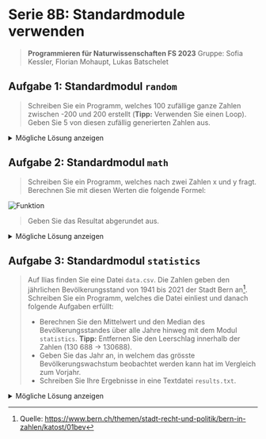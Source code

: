 # Serie 8B: Standardmodule verwenden

> **Programmieren für Naturwissenschaften FS 2023**
> Gruppe: Sofia Kessler, Florian Mohaupt, Lukas Batschelet

## Aufgabe 1: Standardmodul `random`

> Schreiben Sie ein Programm, welches 100 zufällige ganze Zahlen zwischen -200 und 200 erstellt
> (**Tipp:** Verwenden Sie einen Loop). Geben Sie 5 von diesen zufällig generierten Zahlen aus.

<details>
    <summary> Mögliche Lösung anzeigen </summary>

```python
import random

# Liste zum Speichern der zufälligen Zahlen
zufallszahlen = []

# 100 zufällige Zahlen generieren
for i in range(100):
    zufallszahl = random.randint(-200, 200)
    zufallszahlen.append(zufallszahl)

# 5 zufällige Zahlen aus der Liste ausgeben
ausgewaehlte_zahlen = random.sample(zufallszahlen, 5)
print("5 zufällig ausgewählte Zahlen:", ausgewaehlte_zahlen)
```

[Vollstängier Quellcode](S8BA1.py)

</details>

## Aufgabe 2: Standardmodul `math`

> Schreiben Sie ein Programm, welches nach zwei Zahlen x und y fragt. Berechnen Sie mit diesen Werten die folgende Formel:

![Funktion](PN_23FS_08B/RESOURCES/funktion_A2.png)

> Geben Sie das Resultat abgerundet aus.

<details>
    <summary> Mögliche Lösung anzeigen </summary>

```python
import math

# Eingabe
x = float(input("Bitte geben Sie eine Zahl für x ein: "))
y = float(input("Bitte geben Sie eine Zahl für y ein: "))

# Berechnung
e = math.e
pi = math.pi
ergebnis = e + math.sqrt(x + math.sin(pi/2)) / (y - math.exp(x**2))

# Ausgabe
print("Ergebnis:", math.floor(ergebnis))
```

[Vollstängier Quellcode](S8BA2.py)

</details>

## Aufgabe 3: Standardmodul `statistics`

> Auf Ilias finden Sie eine Datei `data.csv`. Die Zahlen geben den jährlichen Bevölkerungsstand von 1941 bis 2021 der Stadt Bern an[^1]. Schreiben Sie ein Programm, welches die Datei einliest und danach folgende Aufgaben erfüllt:
>
> - Berechnen Sie den Mittelwert und den Median des Bevölkerungsstandes über alle Jahre hinweg mit dem Modul `statistics`. **Tipp:** Entfernen Sie den Leerschlag innerhalb der Zahlen (130 688 → 130688).
> - Geben Sie das Jahr an, in welchem das grösste Bevölkerungswachstum beobachtet werden kann hat im Vergleich zum Vorjahr.
> - Schreiben Sie Ihre Ergebnisse in eine Textdatei `results.txt`.

[^1]: Quelle: https://www.bern.ch/themen/stadt-recht-und-politik/bern-in-zahlen/katost/01bev

<details>
    <summary> Mögliche Lösung anzeigen </summary>

```python
import csv
import statistics

# Einlesen der CSV-Datei
bevoelkerungsdaten = []

with open('data.csv', 'r') as csvfile:
    csvreader = csv.reader(csvfile, delimiter=';')
    next(csvreader)  # Überspringe die Kopfzeile
    for row in csvreader:
        if len(row) == 2:
            jahr, bevoelkerung = row
            bevoelkerung = int(bevoelkerung.replace(" ", ""))
            bevoelkerungsdaten.append((jahr, bevoelkerung))
        else:
            print(f"Warnung: Ungültige Zeile übersprungen: {row}")

# Mittelwert und Median berechnen
bevoelkerungszahlen = [bevoelkerung for jahr, bevoelkerung in bevoelkerungsdaten]
mittelwert = statistics.mean(bevoelkerungszahlen)
median = statistics.median(bevoelkerungszahlen)

# Grösstes Bevölkerungswachstum finden
max_wachstum = 0
jahr_max_wachstum = None
bemerkung = ""

for i in range(1, len(bevoelkerungsdaten)):
    jahr_aktuell = int(bevoelkerungsdaten[i][0])
    jahr_vorher = int(bevoelkerungsdaten[i - 1][0])
    
    wachstum = bevoelkerungsdaten[i][1] - bevoelkerungsdaten[i - 1][1]
    
    # Vor 1980 liegen nur fünfjährlich die Daten vor. 
    # Daher muss das Wachstum in einem solchen Fall auf ein Jahr gemittelt werden.
    if jahr_aktuell < 1981:  
        wachstum = wachstum / (jahr_aktuell - jahr_vorher)  # Mittlere jährliche Veränderung
    
    if wachstum > max_wachstum:
        max_wachstum = wachstum
        jahr_max_wachstum = jahr_aktuell
        bemerkung = "(gemittelt über 5 Jahre)" if jahr_aktuell < 1980 else ""

# Ergebnisse in eine Textdatei schreiben
with open('results.txt', 'w') as f:
    f.write(f"Mittelwert der Bevoelkerung: {mittelwert}\n")
    f.write(f"Median der Bevoelkerung: {median}\n")
    f.write(f"Jahr mit dem grössten Bevoelkerungswachstum: {jahr_max_wachstum} {bemerkung}\n")

print("Die Ergebnisse wurden in results.txt geschrieben.")
```

- [Vollstängier Quellcode](S8BA3.py)
- [CSV-Datei](data.csv)
- [Ausgabedatei](results.txt)


</details>


